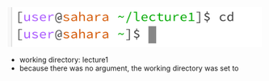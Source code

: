 ![Image](cd_a.png)      
* working directory: lecture1
* because there was no argument, the working directory was set to 



